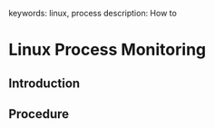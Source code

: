 keywords: linux, process
description: How to 

# Linux Process Monitoring

<!-- MACRO{toc|fromDepth=1|toDepth=2|id=toc} -->

## Introduction

## Procedure